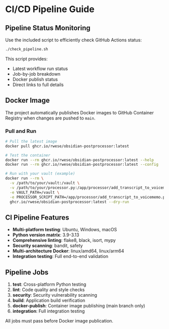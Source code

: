 # CI/CD Pipeline Guide

## Pipeline Status Monitoring

Use the included script to efficiently check GitHub Actions status:

```bash
./check_pipeline.sh
```

This script provides:
- Latest workflow run status
- Job-by-job breakdown
- Docker publish status
- Direct links to full details

## Docker Image

The project automatically publishes Docker images to GitHub Container Registry when changes are pushed to `main`.

### Pull and Run

```bash
# Pull the latest image
docker pull ghcr.io/rwese/obsidian-postprocessor:latest

# Test the container
docker run --rm ghcr.io/rwese/obsidian-postprocessor:latest --help
docker run --rm ghcr.io/rwese/obsidian-postprocessor:latest --config

# Run with your vault (example)
docker run --rm \
  -v /path/to/your/vault:/vault \
  -v /path/to/your/processor.py:/app/processor/add_transcript_to_voicememo.py \
  -e VAULT_PATH=/vault \
  -e PROCESSOR_SCRIPT_PATH=/app/processor/add_transcript_to_voicememo.py \
  ghcr.io/rwese/obsidian-postprocessor:latest --dry-run
```

## CI Pipeline Features

- **Multi-platform testing**: Ubuntu, Windows, macOS
- **Python version matrix**: 3.9-3.13
- **Comprehensive linting**: flake8, black, isort, mypy
- **Security scanning**: bandit, safety
- **Multi-architecture Docker**: linux/amd64, linux/arm64
- **Integration testing**: Full end-to-end validation

## Pipeline Jobs

1. **test**: Cross-platform Python testing
2. **lint**: Code quality and style checks
3. **security**: Security vulnerability scanning
4. **build**: Application build verification
5. **docker-publish**: Container image publishing (main branch only)
6. **integration**: Full integration testing

All jobs must pass before Docker image publication.
